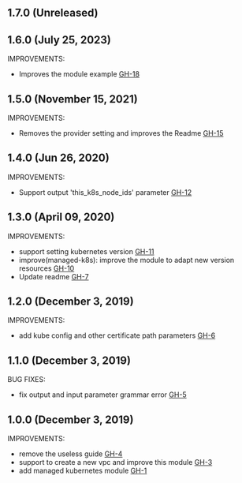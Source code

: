 ## 1.7.0 (Unreleased)
## 1.6.0 (July 25, 2023)

IMPROVEMENTS:

- Improves the module example [GH-18](https://github.com/terraform-alicloud-modules/terraform-alicloud-managed-kubernetes/pull/18)

## 1.5.0 (November 15, 2021)

IMPROVEMENTS:

- Removes the provider setting and improves the Readme [GH-15](https://github.com/terraform-alicloud-modules/terraform-alicloud-managed-kubernetes/pull/15)

## 1.4.0 (Jun 26, 2020)

IMPROVEMENTS:

- Support output 'this_k8s_node_ids' parameter [GH-12](https://github.com/terraform-alicloud-modules/terraform-alicloud-managed-kubernetes/pull/12)

## 1.3.0 (April 09, 2020)

IMPROVEMENTS:

- support setting kubernetes version [GH-11](https://github.com/terraform-alicloud-modules/terraform-alicloud-managed-kubernetes/pull/11)
- improve(managed-k8s): improve the module to adapt new version resources [GH-10](https://github.com/terraform-alicloud-modules/terraform-alicloud-managed-kubernetes/pull/10)
- Update readme [GH-7](https://github.com/terraform-alicloud-modules/terraform-alicloud-managed-kubernetes/pull/7)

## 1.2.0 (December 3, 2019)

IMPROVEMENTS:

- add kube config and other certificate path parameters [GH-6](https://github.com/terraform-alicloud-modules/terraform-alicloud-managed-kubernetes/pull/6)

## 1.1.0 (December 3, 2019)

BUG FIXES:

- fix output and input parameter grammar error [GH-5](https://github.com/terraform-alicloud-modules/terraform-alicloud-managed-kubernetes/pull/5)

## 1.0.0 (December 3, 2019)

IMPROVEMENTS:

- remove the useless guide [GH-4](https://github.com/terraform-alicloud-modules/terraform-alicloud-managed-kubernetes/pull/4)
- support to create a new vpc and improve this module [GH-3](https://github.com/terraform-alicloud-modules/terraform-alicloud-managed-kubernetes/pull/3)
- add managed kubernetes module [GH-1](https://github.com/terraform-alicloud-modules/terraform-alicloud-managed-kubernetes/pull/1)


